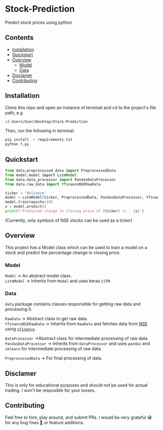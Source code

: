 # Stock-Prediction
Predict stock prices using python

## Contents

- [Installation](#Installation)
- [Quickstart](#Quickstart)
- [Overview](#Overview)
  - [Model](#Model)
  - [Data](#Data)
- [Disclamer](#Disclamer)
- [Contributing](#Contributing)
 
## Installation
Clone this repo and open an instance of terminal and cd to the project's file path, e.g

```bash
cd Users/User/Desktop/Stock-Prediction
```

Then, run the following in terminal:

```bash
pip install -r requirements.txt
python t.py
```
## Quickstart

```python
from data.preprocessed_data import PreprocessedData
from model.model import LstmModel
from data.data_processor import PandasDataProcessor
from data.raw_data import YfinanceNSERawData

ticker = 'Reliance'
model = LstmModel(ticker, PreprocessedData, PandasDataProcessor, YfinanceNSERawData)
model.train(epochs=10)
x = model.predict()
print(f'Predicted change in closing price of {ticker} is - {x}')
```
(Currently, only symbols of NSE stocks can be used as a ticker)

## Overview
This project has a Model class which can be used to train a model on a stock and predict the percentage change in closing price.

### Model
`Model` -> An abstract model class.  
`LstmModel` -> Inherits from `Model` and uses keras `LSTM`.

### Data
`data` package contains classes responsible for getting raw data and processing it.

`RawData` -> Abstract class to get raw data.  
`YfinanceNSERawData` -> Inhertis from `RawData` and fetches data from [NSE](https://en.wikipedia.org/wiki/National_Stock_Exchange_of_India) using [`yfinance`](https://github.com/ranaroussi/yfinance).  

`DataProcessor` ->Abstract class for intermediate processing of raw data.  
`PandasDataProcessor` -> Inherits from `DataProcessor` and uses `pandas` and `sklearn` for intermediate processing of raw data.  

`PreprocessedData` -> For final processing of data.  

## Disclamer
This is only for educational purposes and should not be used for actual trading. I won't be resposible for your losses.

## Contributing
Feel free to fork, play around, and submit PRs. I would be very grateful 😁 for any bug fixes 🐛 or feature additions.
